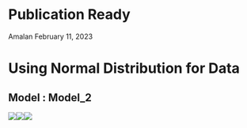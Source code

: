 Publication Ready
================
Amalan
February 11, 2023

# Using Normal Distribution for Data

## Model : Model_2

![](C:\Work\PhD\Simulation\RS_vs_OS_vs_MROS\Poisson%20Regression\Two_Variable\Normal_Distribution\Publication_Ready\Model_2\r1_Publication_Ready_files/figure-gfm/Identical%20r0%20Plots-1.png)<!-- -->![](C:\Work\PhD\Simulation\RS_vs_OS_vs_MROS\Poisson%20Regression\Two_Variable\Normal_Distribution\Publication_Ready\Model_2\r1_Publication_Ready_files/figure-gfm/Identical%20r0%20Plots-2.png)<!-- -->![](C:\Work\PhD\Simulation\RS_vs_OS_vs_MROS\Poisson%20Regression\Two_Variable\Normal_Distribution\Publication_Ready\Model_2\r1_Publication_Ready_files/figure-gfm/Identical%20r0%20Plots-3.png)<!-- -->
